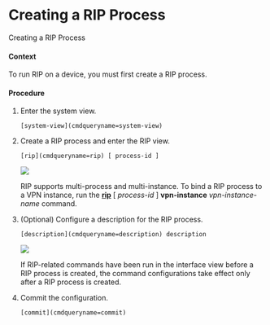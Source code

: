 Creating a RIP Process
======================

Creating a RIP Process

#### Context

To run RIP on a device, you must first create a RIP process.


#### Procedure

1. Enter the system view.
   
   
   ```
   [system-view](cmdqueryname=system-view)
   ```
2. Create a RIP process and enter the RIP view.
   
   
   ```
   [rip](cmdqueryname=rip) [ process-id ]
   ```
   
   
   ![](public_sys-resources/note_3.0-en-us.png) 
   
   RIP supports multi-process and multi-instance. To bind a RIP process to a VPN instance, run the [**rip**](cmdqueryname=rip) [ *process-id* ] **vpn-instance** *vpn-instance-name* command.
3. (Optional) Configure a description for the RIP process.
   
   
   ```
   [description](cmdqueryname=description) description
   ```
   ![](public_sys-resources/note_3.0-en-us.png) 
   
   If RIP-related commands have been run in the interface view before a RIP process is created, the command configurations take effect only after a RIP process is created.
4. Commit the configuration.
   
   
   ```
   [commit](cmdqueryname=commit)
   ```